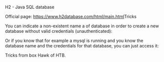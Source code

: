 H2 - Java SQL database

Official page: https://www.h2database.com/html/main.html​
Tricks

You can indicate a non-existent name a of database in order to create a new database without valid credentials (unauthenticated):

Or if you know that for example a mysql is running and you know the database name and the credentials for that database, you can just access it:

Tricks from box Hawk of HTB.
